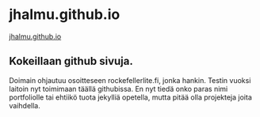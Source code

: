 # jhalmu.github.io
[jhalmu.github.io](https://jhalmu.github.io)

## Kokeillaan github sivuja. 
Doimain ohjautuu osoitteseen rockefellerlite.fi, jonka hankin. Testin vuoksi laitoin nyt toimimaan täällä githubissa. En nyt tiedä onko paras nimi portfoliolle tai ehtiikö tuota jekylliä opetella, mutta pitää olla projekteja joita vaihdella.
